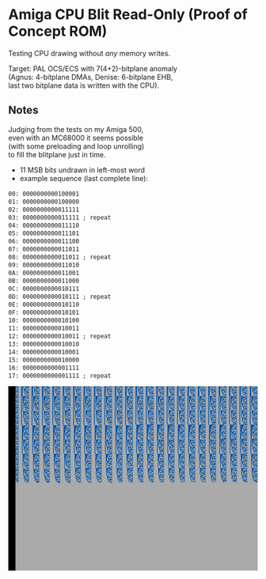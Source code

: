 Amiga CPU Blit Read-Only (Proof of Concept ROM)
===============================================

Testing CPU drawing without _any_ memory writes.

Target: PAL OCS/ECS with 7(4+2)-bitplane anomaly  
(Agnus: 4-bitplane DMAs, Denise: 6-bitplane EHB,  
last two bitplane data is written with the CPU).


Notes
-----

Judging from the tests on my Amiga 500,  
even with an MC68000 it seems possible  
(with some preloading and loop unrolling)  
to fill the blitplane just in time.

- 11 MSB bits undrawn in left-most word
- example sequence (last complete line):
```
00: 0000000000100001
01: 0000000000100000
02: 0000000000011111
03: 0000000000011111 ; repeat
04: 0000000000011110
05: 0000000000011101
06: 0000000000011100
07: 0000000000011011
08: 0000000000011011 ; repeat
09: 0000000000011010
0A: 0000000000011001
0B: 0000000000011000
0C: 0000000000010111
0D: 0000000000010111 ; repeat
0E: 0000000000010110
0F: 0000000000010101
10: 0000000000010100
11: 0000000000010011
12: 0000000000010011 ; repeat
13: 0000000000010010
14: 0000000000010001
15: 0000000000010000
16: 0000000000001111
17: 0000000000001111 ; repeat
```

![A500 MC68000](captures/a500-000-ecs_1.png)
